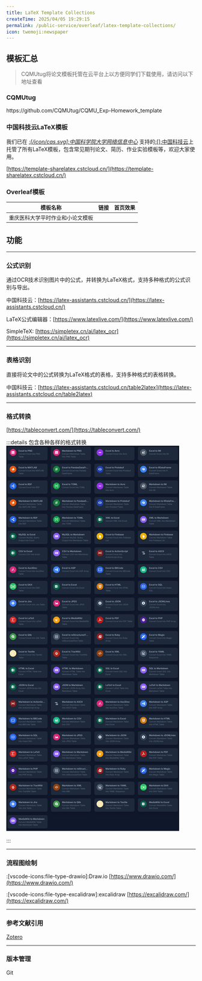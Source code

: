 ```yaml
---
title: LaTeX Template Collections
createTime: 2025/04/05 19:29:15
permalink: /public-service/overleaf/latex-template-collections/
icon: twemoji:newspaper
---
```


## 模板汇总
> CQMUtug将论文模板托管在云平台上以方便同学们下载使用，请访问以下地址查看

### CQMUtug
<CardGrid>

</CardGrid>
https://github.com/CQMUtug/CQMU_Exp-Homework_template

### 中国科技云LaTeX模板

我们已在 *[:[/icon/cas.svg]:中国科学院大学网络信息中心](https://cnic.cas.cn/)* 支持的[:[]:中国科技云](https://www.cstcloud.cn/)上托管了所有LaTeX模板，包含常见期刊论文、简历、作业实验模板等，欢迎大家使用。

[https://template-sharelatex.cstcloud.cn/](https://template-sharelatex.cstcloud.cn/)

### Overleaf模板

| 模板名称             | 链接 | 首页效果 |
|------------------|----|------|
| 重庆医科大学平时作业和小论文模板 |    |      |



## 功能

---

### 公式识别

通过OCR技术识别图片中的公式，并转换为LaTeX格式，支持多种格式的公式识别与导出。

中国科技云：[https://latex-assistants.cstcloud.cn/](https://latex-assistants.cstcloud.cn/)

LaTeX公式编辑器：[https://www.latexlive.com/](https://www.latexlive.com/)

SimpleTeX: [https://simpletex.cn/ai/latex_ocr](https://simpletex.cn/ai/latex_ocr)


---
### 表格识别

直接将论文中的公式转换为LaTeX格式的表格，支持多种格式的表格转换。

中国科技云：[https://latex-assistants.cstcloud.cn/table2latex](https://latex-assistants.cstcloud.cn/table2latex)

---

### 格式转换

[https://tableconvert.com/](https://tableconvert.com/)


:::details 包含各种各样的格式转换
![2025-04-06_19-15-48.png](../../../.vuepress/public/src/2025-04-06_19-15-48.png)
    

:::

---

### 流程图绘制

:[vscode-icons:file-type-drawio]:Draw.io [https://www.drawio.com/](https://www.drawio.com/)

:[vscode-icons:file-type-excalidraw]:excalidraw [https://excalidraw.com/](https://excalidraw.com/)

---

### 参考文献引用

[Zotero]() 

---

### 版本管理

Git